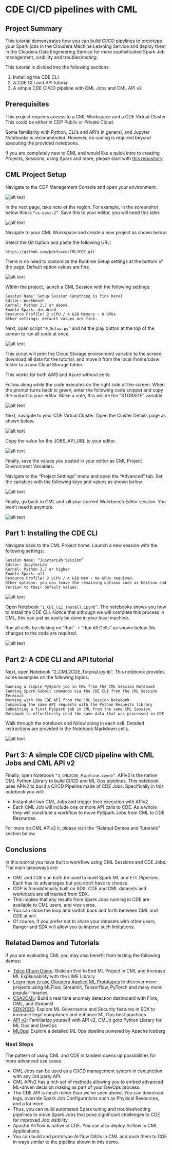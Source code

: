 # CDE CI/CD pipelines with CML



## Project Summary

This tutorial demonstrates how you can build CI/CD pipelines to prototype your Spark jobs in the Cloudera Machine Learning Service and deploy them in the Cloudera Data Engineering Service for more sophisticated Spark Job management, visibility and troubleshooting. 

This tutorial is divided into the following sections:

1. Installing the CDE CLI
2. A CDE CLI and API tutorial
3. A simple CDE CI/CD pipeline with CML Jobs and CML API v2



## Prerequisites

This project requires access to a CML Workspace and a CDE Virtual Cluster. This could be either in CDP Public or Private Cloud. 

Some familiarity with Python, CLI’s and API’s in general, and Jupyter Notebooks is recommended. 
However, no coding is required beyond executing the provided notebooks.

If you are completely new to CML and would like a quick intro to creating Projects, Sessions, using Spark and more, 
please start with [this repository](https://github.com/pdefusco/CML_CrashCourse)



## CML Project Setup

Navigate to the CDP Management Console and open your environment.

![alt text](images/cml2cde_readme01.png)

In the next page, take note of the region. For example, in the screenshot below this is ```“us-east-2”```. 
Save this to your editor, you will need this later.

![alt text](images/cml2cde_readme1.png)

Navigate to your CML Workspace and create a new project as shown below. 

Select the Git Option and paste the following URL:

```https://github.com/pdefusco/CML2CDE.git```

There is no need to customize the Runtime Setup settings at the bottom of the page. Default option values are fine. 

![alt text](images/cml2cde_readme2.png)


Within the project, launch a CML Session with the following settings:

~~~
Session Name: Setup Session (anything is fine here)
Editor: Workbench
Kernel: Python 3.7 or above
Enable Spark: disabled
Resource Profile: 2 vCPU / 4 GiB Memory - 0 GPUs
Other settings: default values are fine.
~~~

Next, open script ```“0_Setup.py”``` and hit the play button at the top of the screen to run all code at once. 

![alt text](images/cml2cde_readme3.png)


This script will print the Cloud Storage environment variable to the screen, 
download all data for the tutorial, and move it from the local /home/cdsw folder to a new Cloud Storage folder. 

This works for both AWS and Azure without edits.

Follow along while the code executes on the right side of the screen. 
When the prompt turns back to green, enter the following code snippet and copy the output to your editor. 
Make a note, this will be the “STORAGE” variable.

![alt text](images/cml2cde_readme4.png)

Next, navigate to your CDE Virtual Cluster. Open the Cluster Details page as shown below.

![alt text](images/cml2cde_readme5.png)

Copy the value for the JOBS_API_URL to your editor. 

![alt text](images/cml2cde_readme6.png)

Finally, save the values you pasted in your editor as CML Project Environment Variables.

Navigate to the “Project Settings” menu and open the “Advanced” tab. 
Set the variables with the following keys and values as shown below.

![alt text](images/cml2cde_readme7.png)

Finally, go back to CML and kill your current Workbench Editor session. You won’t need it anymore.

![alt text](images/cml2cde_readme8.png)



## Part 1: Installing the CDE CLI

Navigate back to the CML Project home. Launch a new session with the following settings:

~~~
Session Name: “JupyterLab Session”
Editor: JupyterLab
Kernel: Python 3.7 or higher
Enable Spark: off
Resource Profile: 2 vCPU / 4 GiB Mem - No GPUs required.
Other options: you can leave the remaining options such as Edition and Version to their default values. 
~~~

![alt text](images/cml2cde_readme9.png)


Open Notebook ```"1_CDE_CLI_Install.ipynb”```. The notebooks shows you how to install the CDE CLI. 
Notice that although we will complete this process in CML, this can just as easily be done in your local machine. 

Run all cells by clicking on “Run” -> “Run All Cells” as shown below. No changes to the code are required. 

![alt text](images/cml2cde_readme10.png)



## Part 2: A CDE CLI and API tutorial

Next, open Notebook “2_CML2CDE_Tutorial.ipynb”. This notebook provides some examples on the following topics:

~~~
Running a simple PySpark job in CML from the CML Session Notebook
Sending Spark-Submit commands via the CDE CLI from the CML Session Terminal
Working with the CDE API from the CML Session Notebook
Composing the same API requests with the Python Requests library
Submitting a final PySpark job in CML from the same CML Session Notebook to effortlessly read the same data that was processed in CDE
~~~

Walk through the notebook and follow along in each cell. Detailed instructions are provided in the Notebook Markdown cells. 

![alt text](images/cml2cde_readme11.png)



## Part 3: A simple CDE CI/CD pipeline with CML Jobs and CML API v2

Finally, open Notebook ```“3_CML2CDE_Pipeline.ipynb”```. APIv2 is the native CML Python Library to build CI/CD and ML Ops pipelines. 
This notebook uses APIv2 to build a CI/CD Pipeline made of CDE Jobs. Specifically in this notebook you will:

* Instantiate two CML Jobs and trigger their execution with APIv2 
* Each CML Job will include one or more API calls to CDE. As a whole they will constitute a workflow to move PySpark Jobs from CML to CDE Resources.

For more on CML APIv2 it, please visit the “Related Demos and Tutorials” section below. 



## Conclusions

In this tutorial you have built a workflow using CML Sessions and CDE Jobs. The main takeaways are:

* CML and CDE can both be used to build Spark ML and ETL Pipelines. Each has its advantages but you don’t have to choose. 
* CDP is foundationally built on SDX. CDE and CML datasets and workloads are all tracked from SDX. 
* This implies that any results from Spark Jobs running in CDE are available to CML users, and vice versa. 
* You can close the loop and switch back and forth between CML and CDE at will. 
* Of course, if you prefer not to share your datasets with other users, Ranger and SDX will allow you to impose such limitations.



## Related Demos and Tutorials

If you are evaluating CML you may also benefit from testing the following demos:

* [Telco Churn Demo](https://github.com/pdefusco/CML_AMP_Churn_Prediction): Build an End to End ML Project in CML and Increase ML Explainability with the LIME Library
* [Learn how to use Cloudera Applied ML Prototypes](https://docs.cloudera.com/machine-learning/cloud/applied-ml-prototypes/topics/ml-amps-overview.html) to discover more projects using MLFlow, Streamlit, Tensorflow, PyTorch and many more popular libraries
* [CSA2CML](https://github.com/pdefusco/CSA2CML): Build a real time anomaly detection dashboard with Flink, CML, and Streamlit
* [SDX2CDE](https://github.com/pdefusco/SDX2CDE): Explore ML Governance and Security features in SDX to increase legal compliance and enhance ML Ops best practices 
* [API v2](https://github.com/pdefusco/CML_AMP_APIv2): Familiarize yourself with API v2, CML's goto Python Library for ML Ops and DevOps
* [MLOps](https://github.com/pdefusco/MLOps): Explore a detailed ML Ops pipeline powered by Apache Iceberg



### Next Steps

The pattern of using CML and CDE in tandem opens up possibilities for more advanced use cases. 

* CML Jobs can be used as a CI/CD management system in conjunction with any 3rd party API. 
* CML APIv2 has a rich set of methods allowing you to embed advanced ML-driven decision making as part of your DevOps process. 
* The CDE API is much richer than we've seen above. You can download logs, override Spark Job Configurations such as Physical Resources, and a lot more. 
* Thus, you can build automated Spark tuning and troubleshooting pipelines to move Spark Jobs that pose significant challenges to CDE for improved Job visibility.
* Apache Airflow is native in CDE. You can also deploy Airflow in CML Applications. 
* You can build and prototype Airflow DAGs in CML and push them to CDE in ways similar to the pipeline shown in this demo.






